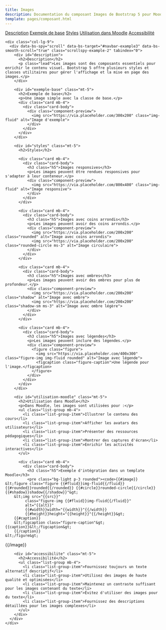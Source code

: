 ```yaml
---
title: Images
description: Documentation du composant Images de Bootstrap 5 pour Moodle
template: pages/composant.html
---
```


<div class="container py-4">
  <div class="row">
    <div class="col-lg-3">
      <nav id="navbar-example3" class="h-100 flex-column align-items-stretch pe-4 border-end">
        <nav class="nav nav-pills flex-column">
          <a class="nav-link" href="#description">Description</a>
          <a class="nav-link" href="#exemple-base">Exemple de base</a>
          <a class="nav-link" href="#styles">Styles</a>
          <a class="nav-link" href="#utilisation-moodle">Utilisation dans Moodle</a>
          <a class="nav-link" href="#accessibilite">Accessibilité</a>
        </nav>
      </nav>
    </div>

    <div class="col-lg-9">
      <div data-bs-spy="scroll" data-bs-target="#navbar-example3" data-bs-smooth-scroll="true" class="scrollspy-example-2" tabindex="0">
        <div id="description">
          <h2>Description</h2>
          <p class="lead">Les images sont des composants essentiels pour enrichir le contenu visuel. Bootstrap 5 offre plusieurs styles et classes utilitaires pour gérer l'affichage et la mise en page des images.</p>
        </div>

        <div id="exemple-base" class="mt-5">
          <h2>Exemple de base</h2>
          <p>Une image simple avec la classe de base.</p>
          <div class="card mb-4">
            <div class="card-body">
              <div class="component-preview">
                <img src="https://via.placeholder.com/300x200" class="img-fluid" alt="Image d'exemple">
              </div>
            </div>
          </div>
        </div>

        <div id="styles" class="mt-5">
          <h2>Styles</h2>

          <div class="card mb-4">
            <div class="card-body">
              <h3 class="h5">Images responsives</h3>
              <p>Les images peuvent être rendues responsives pour s'adapter à leur conteneur.</p>
              <div class="component-preview">
                <img src="https://via.placeholder.com/800x400" class="img-fluid" alt="Image responsive">
              </div>
            </div>
          </div>

          <div class="card mb-4">
            <div class="card-body">
              <h3 class="h5">Images avec coins arrondis</h3>
              <p>Les images peuvent avoir des coins arrondis.</p>
              <div class="component-preview">
                <img src="https://via.placeholder.com/200x200" class="rounded" alt="Image avec coins arrondis">
                <img src="https://via.placeholder.com/200x200" class="rounded-circle ms-3" alt="Image circulaire">
              </div>
            </div>
          </div>

          <div class="card mb-4">
            <div class="card-body">
              <h3 class="h5">Images avec ombres</h3>
              <p>Les images peuvent avoir des ombres pour plus de profondeur.</p>
              <div class="component-preview">
                <img src="https://via.placeholder.com/200x200" class="shadow" alt="Image avec ombre">
                <img src="https://via.placeholder.com/200x200" class="shadow-sm ms-3" alt="Image avec ombre légère">
              </div>
            </div>
          </div>

          <div class="card mb-4">
            <div class="card-body">
              <h3 class="h5">Images avec légendes</h3>
              <p>Les images peuvent inclure des légendes.</p>
              <div class="component-preview">
                <figure class="figure">
                  <img src="https://via.placeholder.com/400x300" class="figure-img img-fluid rounded" alt="Image avec légende">
                  <figcaption class="figure-caption">Une légende pour l'image.</figcaption>
                </figure>
              </div>
            </div>
          </div>
        </div>

        <div id="utilisation-moodle" class="mt-5">
          <h2>Utilisation dans Moodle</h2>
          <p>Dans Moodle, les images sont utilisées pour :</p>
          <ul class="list-group mb-4">
            <li class="list-group-item">Illustrer le contenu des cours</li>
            <li class="list-group-item">Afficher les avatars des utilisateurs</li>
            <li class="list-group-item">Présenter des ressources pédagogiques</li>
            <li class="list-group-item">Montrer des captures d'écran</li>
            <li class="list-group-item">Enrichir les activités interactives</li>
          </ul>

          <div class="card mb-4">
            <div class="card-body">
              <h3 class="h5">Exemple d'intégration dans un template Moodle</h3>
              <pre class="bg-light p-3 rounded"><code>{{#image}}
    &lt;figure class="figure {{#fluid}}img-fluid{{/fluid}} {{#rounded}}rounded{{/rounded}} {{#circle}}rounded-circle{{/circle}} {{#shadow}}shadow{{/shadow}}"&gt;
        &lt;img src="{{src}}"
             class="figure-img {{#fluid}}img-fluid{{/fluid}}"
             alt="{{alt}}"
             {{#width}}width="{{width}}"{{/width}}
             {{#height}}height="{{height}}"{{/height}}&gt;
        {{#caption}}
        &lt;figcaption class="figure-caption"&gt;{{caption}}&lt;/figcaption&gt;
        {{/caption}}
    &lt;/figure&gt;
{{/image}}</code></pre>
            </div>
          </div>
        </div>

        <div id="accessibilite" class="mt-5">
          <h2>Accessibilité</h2>
          <ul class="list-group mb-4">
            <li class="list-group-item">Fournissez toujours un texte alternatif descriptif</li>
            <li class="list-group-item">Utilisez des images de haute qualité et optimisées</li>
            <li class="list-group-item">Maintenez un contraste suffisant pour les images contenant du texte</li>
            <li class="list-group-item">Évitez d'utiliser des images pour du texte</li>
            <li class="list-group-item">Fournissez des descriptions détaillées pour les images complexes</li>
          </ul>
        </div>
      </div>
    </div>
  </div>
</div>